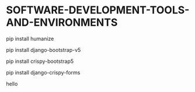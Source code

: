 # SOFTWARE-DEVELOPMENT-TOOLS-AND-ENVIRONMENTS


pip install humanize

pip install django-bootstrap-v5

pip install crispy-bootstrap5

pip install django-crispy-forms

hello